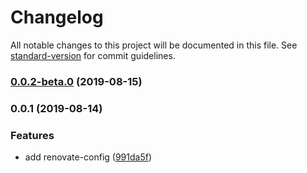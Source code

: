 # Changelog

All notable changes to this project will be documented in this file. See [standard-version](https://github.com/conventional-changelog/standard-version) for commit guidelines.

### [0.0.2-beta.0](https://github.com/hi85gh/renovate-config/compare/v0.0.1...v0.0.2-beta.0) (2019-08-15)

### 0.0.1 (2019-08-14)


### Features

* add renovate-config ([991da5f](https://github.com/hi85gh/renovate-config/commit/991da5f))
